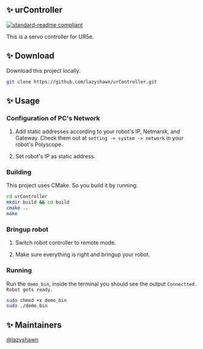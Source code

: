 ## ✨ urController
[![standard-readme compliant](
https://img.shields.io/badge/readme%20style-standard-brightgreen.svg?style=flat-square)](
https://github.com/RichardLitt/standard-readme)

This is a servo controller for UR5e.

## ✨ Download
Download this project locally.
```bash
git clone https://github.com/lazyshawn/urController.git
```

## ✨ Usage
### Configuration of PC's Network
1. Add static addresses according to your robot's IP, Netmarsk, and Gateway.
Check them out at `setting -> system -> network` in your robot's Polyscope.

1. Set robot's IP as static address.

### Building
This project uses CMake. So you build it by running:
```bash
cd urController
mkdir build && cd build
cmake ..
make
```

### Bringup robot
1. Switch robot controller to remote mode.

1. Make sure everything is right and bringup your robot.

### Running
Run the `demo_bin`,
inside the terminal you should see the output `Connectted. Robot gets ready.`
```bash
sudo chmod +x demo_bin
sudo ./demo_bin
```


## ✨ Maintainers
[@lazyshawn](https://github.com/lazyshawn)

